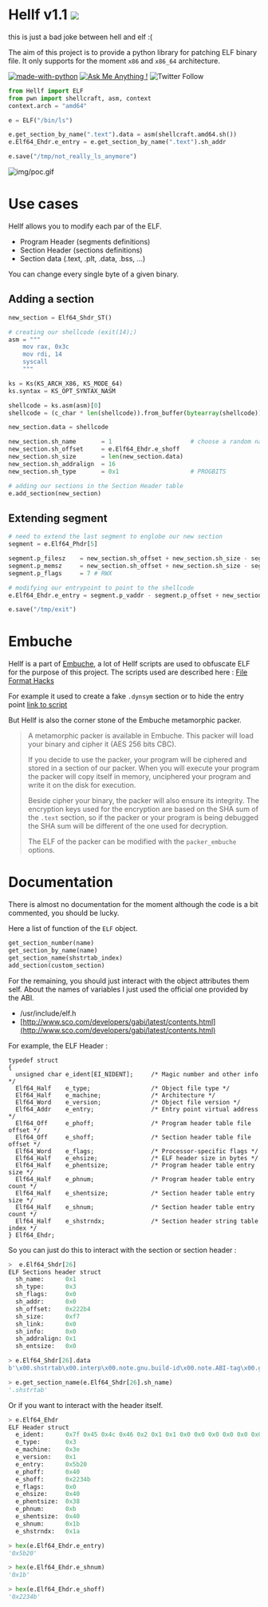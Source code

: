 # Hellf v1.1 ![](./img/logo.png)



this is just a bad joke between hell and elf :(

The aim of this project is to provide a python library for patching ELF binary file. It only supports for the moment `x86` and `x86_64` architecture.



[![made-with-python](https://img.shields.io/badge/Made%20with-Python-1f425f.svg)](https://www.python.org/) [![Ask Me Anything !](https://img.shields.io/badge/Ask%20me-anything-1abc9c.svg)](https://GitHub.com/Naereen/ama) ![Twitter Follow](https://img.shields.io/twitter/follow/swuitch?label=ping%20%40swuitch&style=social)

```python
from Hellf import ELF
from pwn import shellcraft, asm, context
context.arch = "amd64"

e = ELF("/bin/ls")

e.get_section_by_name(".text").data = asm(shellcraft.amd64.sh())
e.Elf64_Ehdr.e_entry = e.get_section_by_name(".text").sh_addr

e.save("/tmp/not_really_ls_anymore")
```

![img/poc.gif](img/twitter.gif)

# Use cases

Hellf allows you to modify each par of the ELF.

- Program Header (segments definitions)
- Section Header (sections definitions)
- Section data (.text, .plt, .data, .bss, ...)

You can change every single byte of a given binary.

## Adding a section

```python
new_section = Elf64_Shdr_ST()

# creating our shellcode (exit(14);)
asm = """
    mov rax, 0x3c
    mov rdi, 14
    syscall
    """

ks = Ks(KS_ARCH_X86, KS_MODE_64)
ks.syntax = KS_OPT_SYNTAX_NASM

shellcode = ks.asm(asm)[0]
shellcode = (c_char * len(shellcode)).from_buffer(bytearray(shellcode)).raw

new_section.data = shellcode

new_section.sh_name       = 1                      # choose a random name
new_section.sh_offset     = e.Elf64_Ehdr.e_shoff
new_section.sh_size       = len(new_section.data)
new_section.sh_addralign  = 16
new_section.sh_type       = 0x1                    # PROGBITS

# adding our sections in the Section Header table
e.add_section(new_section)
```

## Extending segment

```Python
# need to extend the last segment to englobe our new section
segment = e.Elf64_Phdr[5]

segment.p_filesz 	= new_section.sh_offset + new_section.sh_size - segment.p_offset
segment.p_memsz 	= new_section.sh_offset + new_section.sh_size - segment.p_offset
segment.p_flags 	= 7 # RWX

# modifying our entrypoint to point to the shellcode
e.Elf64_Ehdr.e_entry = segment.p_vaddr - segment.p_offset + new_section.sh_offset

e.save("/tmp/exit")
```

# Embuche

Hellf is a part of [Embuche](https://github.com/magnussen7/Embuche), a lot of Hellf scripts are used to obfuscate ELF for the purpose of this project. The scripts used are described here : [File Format Hacks](https://github.com/magnussen7/Embuche/blob/master/README.md#file-format-hacks)

For example it used to create a fake `.dynsym` section or to hide the entry point [link to script](https://github.com/magnussen7/Embuche/blob/master/class_embuche/cmake_bakery/hellf_scripts/mixing_symbols_table.py)

But Hellf is also the corner stone of the Embuche metamorphic packer.

> A metamorphic packer is available in Embuche. This packer will load your binary and cipher it (AES 256 bits CBC).
>
> If you decide to use the packer, your program will be ciphered and stored in a section of our packer. When you will execute your program the packer will copy itself in memory, unciphered your program and write it on the disk for execution.
>
> Beside cipher your binary, the packer will also ensure its integrity. The encryption keys used for the encryption are based on the SHA sum of the `.text` section, so if the packer or your program is being debugged the SHA sum will be different of the one used for decryption.
>
> The ELF of the packer can be modified with the `packer_embuche` options.

# Documentation

There is almost no documentation for the moment although the code is a bit commented, you should be lucky.

Here a list of function of the `ELF` object.

```python
get_section_number(name)
get_section_by_name(name)
get_section_name(shstrtab_index)
add_section(custom_section)
```

For the remaining, you should just interact with the object attributes them self. About the names of variables I just used the official one provided by the ABI.

- /usr/include/elf.h
- [http://www.sco.com/developers/gabi/latest/contents.html](http://www.sco.com/developers/gabi/latest/contents.html)


For example, the ELF Header :
```
typedef struct
{
  unsigned char e_ident[EI_NIDENT];     /* Magic number and other info */
  Elf64_Half    e_type;                 /* Object file type */
  Elf64_Half    e_machine;              /* Architecture */
  Elf64_Word    e_version;              /* Object file version */
  Elf64_Addr    e_entry;                /* Entry point virtual address */
  Elf64_Off     e_phoff;                /* Program header table file offset */
  Elf64_Off     e_shoff;                /* Section header table file offset */
  Elf64_Word    e_flags;                /* Processor-specific flags */
  Elf64_Half    e_ehsize;               /* ELF header size in bytes */
  Elf64_Half    e_phentsize;            /* Program header table entry size */
  Elf64_Half    e_phnum;                /* Program header table entry count */
  Elf64_Half    e_shentsize;            /* Section header table entry size */
  Elf64_Half    e_shnum;                /* Section header table entry count */
  Elf64_Half    e_shstrndx;             /* Section header string table index */
} Elf64_Ehdr;
```

So you can just do this to interact with the section or section header :

```python
>  e.Elf64_Shdr[26]
ELF Sections header struct
  sh_name:      0x1
  sh_type:      0x3
  sh_flags:     0x0
  sh_addr:      0x0
  sh_offset:    0x222b4
  sh_size:      0xf7
  sh_link:      0x0
  sh_info:      0x0
  sh_addralign: 0x1
  sh_entsize:   0x0

> e.Elf64_Shdr[26].data
b'\x00.shstrtab\x00.interp\x00.note.gnu.build-id\x00.note.ABI-tag\x00.gnu.hash\x00.dynsym\x00.dynstr\x00.gnu.version\x00.gnu.version_r\x00.rela.dyn\x00.rela.plt\x00.init\x00.text\x00.fini\x00.rodata\x00.eh_frame_hdr\x00.eh_frame\x00.init_array\x00.fini_array\x00.data.rel.ro\x00.dynamic\x00.got\x00.data\x00.bss\x00.comment\x00'

> e.get_section_name(e.Elf64_Shdr[26].sh_name)
'.shstrtab'
```

Or if you want to interact with the header itself.

````python
> e.Elf64_Ehdr
ELF Header struct
  e_ident:      0x7f 0x45 0x4c 0x46 0x2 0x1 0x1 0x0 0x0 0x0 0x0 0x0 0x0 0x0 0x0 0x0
  e_type:       0x3
  e_machine:    0x3e
  e_version:    0x1
  e_entry:      0x5b20
  e_phoff:      0x40
  e_shoff:      0x2234b
  e_flags:      0x0
  e_ehsize:     0x40
  e_phentsize:  0x38
  e_phnum:      0xb
  e_shentsize:  0x40
  e_shnum:      0x1b
  e_shstrndx:   0x1a

> hex(e.Elf64_Ehdr.e_entry)
'0x5b20'

> hex(e.Elf64_Ehdr.e_shnum)
'0x1b'

> hex(e.Elf64_Ehdr.e_shoff)
'0x2234b'
````

